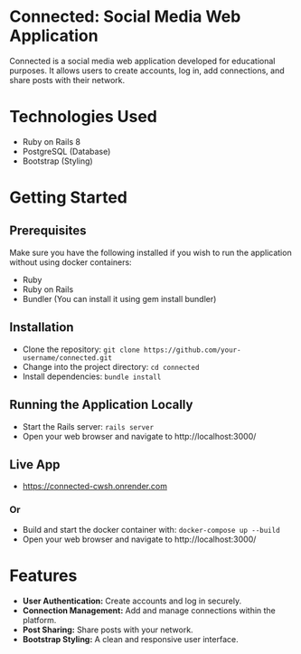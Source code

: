 # Connected: Social Media Web Application
Connected is a social media web application developed for educational purposes. It allows users to create accounts, log in, add connections, and share posts with their network.

# Technologies Used
* Ruby on Rails 8
* PostgreSQL (Database)
* Bootstrap (Styling)

# Getting Started
## Prerequisites
Make sure you have the following installed if you wish to run the application without using docker containers:

* Ruby
* Ruby on Rails
* Bundler (You can install it using gem install bundler)

## Installation
* Clone the repository:
`git clone https://github.com/your-username/connected.git`
* Change into the project directory:
`cd connected`
* Install dependencies:
`bundle install`

## Running the Application Locally
* Start the Rails server: `rails server`
* Open your web browser and navigate to http://localhost:3000/

## Live App
* https://connected-cwsh.onrender.com

### Or
* Build and start the docker container with: `docker-compose up --build`
* Open your web browser and navigate to http://localhost:3000/

# Features
* **User Authentication:** Create accounts and log in securely.
* **Connection Management:** Add and manage connections within the platform.
* **Post Sharing:** Share posts with your network.
* **Bootstrap Styling:** A clean and responsive user interface.
